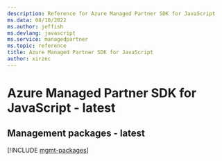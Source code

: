 ```yaml
---
description: Reference for Azure Managed Partner SDK for JavaScript
ms.data: 08/10/2022
ms.author: jeffish
ms.devlang: javascript
ms.service: managedpartner
ms.topic: reference
title: Azure Managed Partner SDK for JavaScript
author: xirzec
---
```

# Azure Managed Partner SDK for JavaScript - latest

## Management packages - latest
[!INCLUDE [mgmt-packages](managed-partner-mgmt-index.md)]